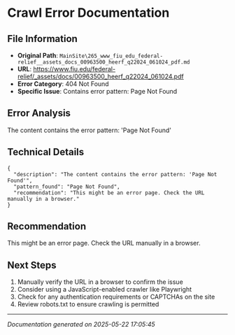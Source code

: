 # Crawl Error Documentation

## File Information
- **Original Path**: `MainSite\265_www_fiu_edu_federal-relief__assets_docs_00963500_heerf_q22024_061024_pdf.md`
- **URL**: https://www.fiu.edu/federal-relief/_assets/docs/00963500_heerf_q22024_061024.pdf
- **Error Category**: 404 Not Found
- **Specific Issue**: Contains error pattern: Page Not Found

## Error Analysis
The content contains the error pattern: 'Page Not Found'

## Technical Details
```
{
  "description": "The content contains the error pattern: 'Page Not Found'",
  "pattern_found": "Page Not Found",
  "recommendation": "This might be an error page. Check the URL manually in a browser."
}
```

## Recommendation
This might be an error page. Check the URL manually in a browser.

## Next Steps
1. Manually verify the URL in a browser to confirm the issue
2. Consider using a JavaScript-enabled crawler like Playwright
3. Check for any authentication requirements or CAPTCHAs on the site
4. Review robots.txt to ensure crawling is permitted

---
*Documentation generated on 2025-05-22 17:05:45*
